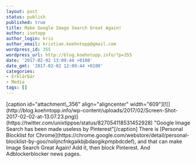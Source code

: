 ```yaml
---
layout: post
status: publish
published: true
title: Make Google Image Search Great Again!
author: isotopp
author_login: kris
author_email: kristian.koehntopp@gmail.com
wordpress_id: 355
wordpress_url: http://blog.koehntopp.info/?p=355
date: '2017-02-02 13:09:44 +0100'
date_gmt: '2017-02-02 12:09:44 +0100'
categories:
- Erklärbär
- Media
tags: []
---
```

<p>[caption id="attachment\_356" align="aligncenter" width="609"][![](http://blog.koehntopp.info/wp-content/uploads/2017/02/Screen-Shot-2017-02-02-at-13.07.23.png)](https://twitter.com/unixtippse/status/827054118531452928) "Google Image Search has been made useless by Pinterest"[/caption] There is [Personal Blocklist for Chrome](https://chrome.google.com/webstore/detail/personal-blocklist-by-goo/nolijncfnkgaikbjbdaogikpmpbdcdef), and that can make Image Search Great Again! Add it, then block Pinterest. And Adblockerblocker news pages.</p>
